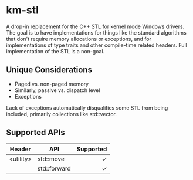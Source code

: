 # km-stl
A drop-in replacement for the C++ STL for kernel mode Windows drivers. The goal is to have implementations for things like the standard algorithms that don't require memory allocations or exceptions, and for implementations of type traits and other compile-time related headers. Full implementation of the STL is a non-goal.

## Unique Considerations
* Paged vs. non-paged memory
* Similarly, passive vs. dispatch level
* Exceptions

Lack of exceptions automatically disqualifies some STL from being included, primarily collections like std::vector.

## Supported APIs

| Header     | API          | Supported |
| ---------- | ------------ | --------: |
| \<utility> | std::move    |         ✓ |
|            | std::forward |         ✓ |
